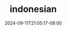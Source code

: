 --- 
title: "indonesian"
description: "    indonesian instagram   new"
date: 2024-09-11T21:05:17-08:00
file_code: "qnootaxxng2l"
draft: false
cover: "v58blq7un7ulcxft.jpg"
tags: ["indonesian", "bokep-indo", "bokep-viral", "bokep-ig"]
length: 975
fld_id: "1399315"
foldername: "AB001"
categories: ["AB001"]
views: 56
---